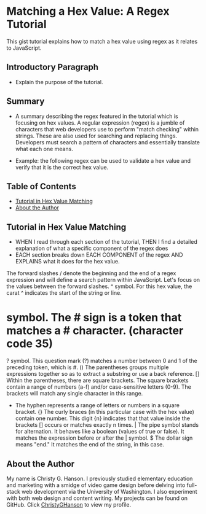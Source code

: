 # Matching a Hex Value: A Regex Tutorial

This gist tutorial explains how to match a hex value using regex as it relates to JavaScript. 

## Introductory Paragraph

* Explain the purpose of the tutorial. 

## Summary 

* A summary describing the regex featured in the tutorial which is focusing on hex values.
A regular expression (regex) is a jumble of characters that web developers use to perform "match checking" within strings. These are also used for searching and replacing things. Developers must search a pattern of characters and essentially translate what each one means. 

* Example: the following regex can be used to validate a hex value and verify that it is the correct hex value. 

## Table of Contents

* [Tutorial in Hex Value Matching](#tutorial-in-hex-value-matching)
* [About the Author](#about-the-author)

## Tutorial in Hex Value Matching 

*  WHEN I read through each section of the tutorial, THEN I find a detailed explanation of what a specific component of the regex does
*  EACH section breaks down EACH COMPONENT of the regex AND EXPLAINS what it does for the hex value.

The forward slashes / denote the beginning and the end of a regex expression and will define a search pattern within JavaScript. Let's focus on the values between the forward slashes. 
^ symbol. For this hex value, the carat ^ indicates the start of the string or line. 

# symbol. The # sign is a token that matches a # character. (character code 35)
? symbol. This question mark (?) matches a number between 0 and 1 of the preceding token, which is #. 
() The parentheses groups multiple expressions together so as to extract a substring or use a back reference. 
[] Within the parentheses, there are square brackets. The square brackets contain a range of numbers (a-f) and/or case-sensitive letters (0-9). The brackets will match any single character in this range.
- The hyphen represents a range of letters or numbers in a square bracket.
{} The curly braces (in this particular case with the hex value) contain one number. This digit {n} indicates that that value inside the brackets [] occurs or matches exactly n times. 
| The pipe symbol stands for alternation. It behaves like a boolean (values of true or false). It matches the expression before or after the | symbol.
$ The dollar sign means "end." It matches the end of the string, in this case. 

## About the Author

My name is Christy G. Hanson. I previously studied elementary education and marketing with a smidge of video game design before delving into full-stack web development via the University of Washington. I also experiment with both web design and content writing. My projects can be found on GitHub. Click [ChristyGHanson](https://github.com/ChristyGHanson) to view my profile.
